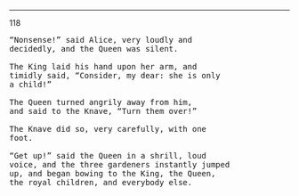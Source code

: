 ---
118 

<pre>“Nonsense!” said Alice, very loudly and  
decidedly, and the Queen was silent.

The King laid his hand upon her arm, and  
timidly said, “Consider, my dear: she is only  
a child!”

The Queen turned angrily away from him,  
and said to the Knave, “Turn them over!”

The Knave did so, very carefully, with one  
foot.

“Get up!” said the Queen in a shrill, loud  
voice, and the three gardeners instantly jumped  
up, and began bowing to the King, the Queen,  
the royal children, and everybody else.